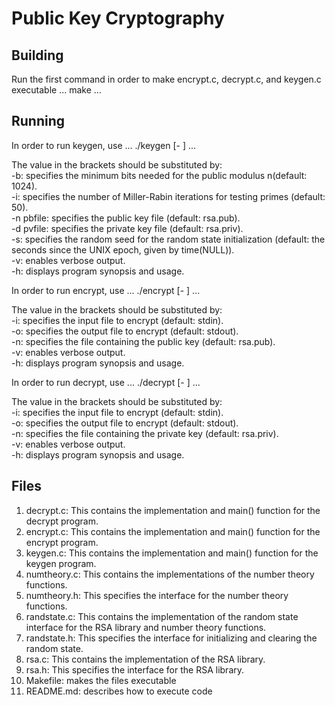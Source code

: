 # Public Key Cryptography

## Building
Run the first command in order to make encrypt.c, decrypt.c, and keygen.c executable
...
make
...

## Running
In order to run keygen, use
...
./keygen [- ]
...

The value in the brackets should be substituted by:
<br>
-b: specifies the minimum bits needed for the public modulus n(default: 1024).
<br>
-i: specifies the number of Miller-Rabin iterations for testing primes (default: 50).
<br>
-n pbfile: specifies the public key file (default: rsa.pub).
<br>
-d pvfile: specifies the private key file (default: rsa.priv).
<br>
-s: specifies the random seed for the random state initialization (default: the seconds since the
UNIX epoch, given by time(NULL)).
<br>
-v: enables verbose output.
<br>
-h: displays program synopsis and usage.
<br>

In order to run encrypt, use
...
./encrypt [- ]
...

The value in the brackets should be substituted by:
<br>
-i: specifies the input file to encrypt (default: stdin).
<br>
-o: specifies the output file to encrypt (default: stdout).
<br>
-n: specifies the file containing the public key (default: rsa.pub).
<br>
-v: enables verbose output.
<br>
-h: displays program synopsis and usage.
<br>

In order to run decrypt, use
...
./decrypt [- ]
...

The value in the brackets should be substituted by:
<br>
-i: specifies the input file to encrypt (default: stdin).
<br>
-o: specifies the output file to encrypt (default: stdout).
<br>
-n: specifies the file containing the private key (default: rsa.priv).
<br>
-v: enables verbose output.
<br>
-h: displays program synopsis and usage.
<br>

## Files

1. decrypt.c: This contains the implementation and main() function for the decrypt program.
2. encrypt.c: This contains the implementation and main() function for the encrypt program.
3. keygen.c: This contains the implementation and main() function for the keygen program.
4. numtheory.c: This contains the implementations of the number theory functions.
5. numtheory.h: This specifies the interface for the number theory functions.
6. randstate.c: This contains the implementation of the random state interface for the RSA library
and number theory functions.
7. randstate.h: This specifies the interface for initializing and clearing the random state.
8. rsa.c: This contains the implementation of the RSA library.
9. rsa.h: This specifies the interface for the RSA library.
10. Makefile: makes the files executable
11. README.md: describes how to execute code

